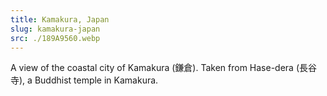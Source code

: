 ```yaml
---
title: Kamakura, Japan
slug: kamakura-japan
src: ./189A9560.webp
---
```


A view of the coastal city of Kamakura (鎌倉). Taken from Hase-dera (長谷寺), a
Buddhist temple in Kamakura.
